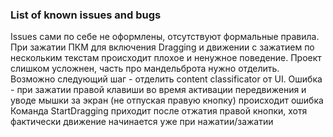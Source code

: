 ### List of known issues and bugs

Issues сами по себе не оформлены, отсутствуют формальные правила.
При зажатии ПКМ для включения Dragging и движении с зажатием по нескольким текстам происходит плохое и ненужное поведение.
Проект слишком усложнен, часть про мандельброта нужно отделить.
Возможно следующий шаг - отделить content classificator от UI.
Ошибка - при зажатии правой клавиши во время активации передвижения и уводе мышки за экран (не отпуская правую кнопку)
происходит ошибка
Команда StartDragging приходит после отжатия правой кнопки, хотя фактически движение начинается уже при нажатии/зажатии